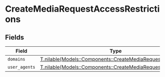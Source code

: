 # CreateMediaRequestAccessRestrictions


## Fields

| Field                                                                                                              | Type                                                                                                               | Required                                                                                                           | Description                                                                                                        |
| ------------------------------------------------------------------------------------------------------------------ | ------------------------------------------------------------------------------------------------------------------ | ------------------------------------------------------------------------------------------------------------------ | ------------------------------------------------------------------------------------------------------------------ |
| `domains`                                                                                                          | [T.nilable(Models::Components::CreateMediaRequestDomains)](../../models/shared/createmediarequestdomains.md)       | :heavy_minus_sign:                                                                                                 | N/A                                                                                                                |
| `user_agents`                                                                                                      | [T.nilable(Models::Components::CreateMediaRequestUserAgents)](../../models/shared/createmediarequestuseragents.md) | :heavy_minus_sign:                                                                                                 | N/A                                                                                                                |